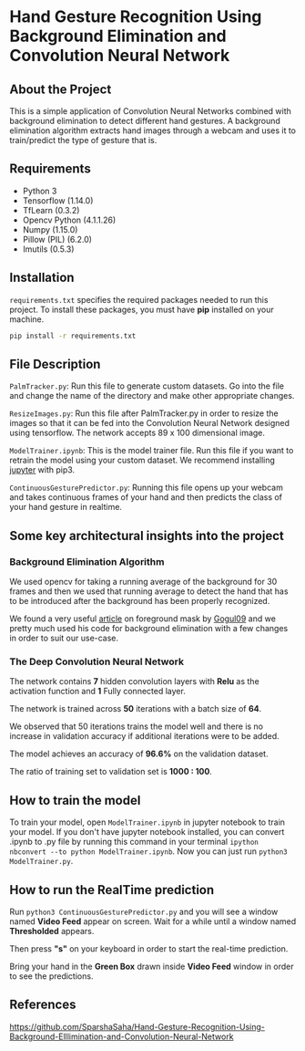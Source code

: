 # Hand Gesture Recognition Using Background Elimination and Convolution Neural Network

## About the Project

This is a simple application of Convolution Neural Networks combined with background elimination to detect different hand gestures. A background elimination algorithm extracts hand images through a webcam and uses it to train/predict the type of gesture that is.

## Requirements

- Python 3
- Tensorflow (1.14.0)
- TfLearn (0.3.2)
- Opencv Python (4.1.1.26)
- Numpy (1.15.0)
- Pillow (PIL) (6.2.0)
- Imutils (0.5.3)

## Installation

`requirements.txt` specifies the required packages needed to run this project.
To install these packages, you must have **pip** installed on your machine.

```bash
pip install -r requirements.txt
```

## File Description

`PalmTracker.py`: Run this file to generate custom datasets. Go into the file and change the name of the directory and make other appropriate changes.

`ResizeImages.py`: Run this file after PalmTracker.py in order to resize the images so that it can be fed into the Convolution Neural Network designed using tensorflow. The network accepts 89 x 100 dimensional image.

`ModelTrainer.ipynb`: This is the model trainer file. Run this file if you want to retrain the model using your custom dataset. We recommend installing [jupyter](https://jupyter.org/install) with pip3.

`ContinuousGesturePredictor.py`: Running this file opens up your webcam and takes continuous frames of your hand and then predicts the class of your hand gesture in realtime.

## Some key architectural insights into the project

### Background Elimination Algorithm

We used opencv for taking a running average of the background for 30 frames and then we used that running average to detect the hand that has to be introduced after the background has been properly recognized.

We found a very useful [article](https://gogul09.github.io/software/hand-gesture-recognition-p1) on foreground mask by [Gogul09](https://github.com/Gogul09) and we pretty much used his code for background elimination with a few changes in order to suit our use-case.

### The Deep Convolution Neural Network

The network contains **7** hidden convolution layers with **Relu** as the activation function and **1** Fully connected layer.

The network is trained across **50** iterations with a batch size of **64**.

We observed that 50 iterations trains the model well and there is no increase in validation accuracy if additional iterations were to be added.

The model achieves an accuracy of **96.6%** on the validation dataset.

The ratio of training set to validation set is **1000 : 100**.

## How to train the model

To train your model, open `ModelTrainer.ipynb` in jupyter notebook to train your model. If you don't have jupyter notebook installed, you can convert .ipynb to .py file by running this command in your terminal `ipython nbconvert --to python ModelTrainer.ipynb`. Now you can just run `python3 ModelTrainer.py`.

## How to run the RealTime prediction

Run `python3 ContinuousGesturePredictor.py` and you will see a window named **Video Feed** appear on screen. Wait for a while until a window named **Thresholded** appears.

Then press **"s"** on your keyboard in order to start the real-time prediction.

Bring your hand in the **Green Box** drawn inside **Video Feed** window in order to see the predictions.

## References

https://github.com/SparshaSaha/Hand-Gesture-Recognition-Using-Background-Elllimination-and-Convolution-Neural-Network
